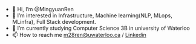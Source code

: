 - 👋 Hi, I’m @MingyuanRen 
- 👀 I’m interested in Infrastructure, Machine learning(NLP, MLops, MLinfra), Full Stack development.
- 🌱 I’m currently studying Computer Science 3B in university of Waterloo
- 📫 How to reach me m28ren@uwaterloo.ca / [Linkedin](https://www.linkedin.com/in/mingyuan-ren-499729216/)

<!---
MingyuanRen/MingyuanRen is a ✨ special ✨ repository because its `README.md` (this file) appears on your GitHub profile.
You can click the Preview link to take a look at your changes.
--->
